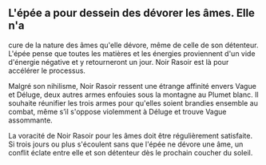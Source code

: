 ## L'épée a pour dessein des dévorer les âmes. Elle n'a

cure de la nature des âmes qu'elle dévore, même de celle
de son détenteur. L'épée pense que toutes les matières et
les énergies proviennent d'un vide d'énergie négative et y
retourneront un jour. Noir Rasoir est là pour accélérer le
processus.

Malgré son nihilisme, Noir Rasoir ressent une étrange
affinité envers Vague et Déluge, deux autres armes enfouies
sous la montagne au Plumet blanc. Il souhaite réunifier
les trois armes pour qu'elles soient brandies ensemble au
combat, même s’il s'oppose violemment à Déluge et trouve
Vague assommante.

La voracité de Noir Rasoir pour les âmes doit être
régulièrement satisfaite. Si trois jours ou plus s'écoulent
sans que l'épée ne dévore une âme, un conflit éclate entre
elle et son détenteur dès le prochain coucher du soleil.
